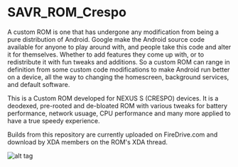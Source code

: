 SAVR_ROM_Crespo
===============

A custom ROM is one that has undergone any modification from being a pure distribution of Android. Google make the Android source code available for anyone to play around with, and people take this code and alter it for themselves. Whether to add features they come up with, or to redistribute it with fun tweaks and additions. So a custom ROM can range in definition from some custom code modifications to make Android run better on a device, all the way to changing the homescreen, background services, and default software.

This is a Custom ROM developed for NEXUS S (CRESPO) devices. It is a deodexed, pre-rooted and de-bloated ROM with various tweaks for battery performance, network usuage, CPU performance and many more applied to have a true speedy experience.

Builds from this repository are currently uploaded on FireDrive.com and download by XDA members on the ROM's XDA thread.

![alt tag](http://cdn1.share.slickpic.com/u/zubair1024/Album201406221918/org/GoogleNexusS1/web.jpg)




